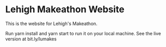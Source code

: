 # Lehigh Makeathon Website

This is the website for Lehigh's Makeathon.

Run yarn install and yarn start to run it on your local machine.
See the live version at bit.ly/lumakes
